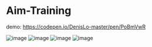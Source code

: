 # Aim-Training

demo: https://codepen.io/DenisLo-master/pen/PoBmVwR

![image](https://user-images.githubusercontent.com/66447463/212080722-2b35a8a8-7cbe-4a67-bb95-d46fdd9b9af2.png)
![image](https://user-images.githubusercontent.com/66447463/212080904-efceb9f2-cad5-4c73-b583-86e3e36ed6dc.png)
![image](https://user-images.githubusercontent.com/66447463/212081152-72e19769-cf98-4069-9b41-0a8a8f7b83e2.png)
![image](https://user-images.githubusercontent.com/66447463/212081282-249184ad-1708-4e09-9524-749690067492.png)
